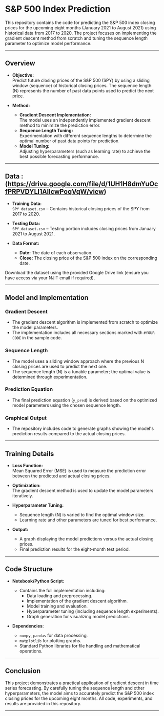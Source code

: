 # S&P 500 Index Prediction

This repository contains the code for predicting the S&P 500 index closing prices for the upcoming eight months (January 2021 to August 2021) using historical data from 2017 to 2020. The project focuses on implementing the gradient descent method from scratch and tuning the sequence length parameter to optimize model performance.

---

## Overview

- **Objective:**  
  Predict future closing prices of the S&P 500 (SPY) by using a sliding window (sequence) of historical closing prices. The sequence length (N) represents the number of past data points used to predict the next price.

- **Method:**  
  - **Gradient Descent Implementation:**  
    The model uses an independently implemented gradient descent method to minimize the prediction error.
  - **Sequence Length Tuning:**  
    Experimentation with different sequence lengths to determine the optimal number of past data points for prediction.
  - **Model Tuning:**  
    Adjusting hyperparameters (such as learning rate) to achieve the best possible forecasting performance.

---

## Data : (https://drive.google.com/file/d/1UH1H8dmYuOcfPRPVDYLI1AIIcwPoqVqW/view)

- **Training Data:**  
  `SPY_dataset.csv` – Contains historical closing prices of the SPY from 2017 to 2020.
  
- **Testing Data:**  
  `SPY_dataset.csv` – Testing portion includes closing prices from January 2021 to August 2021.

- **Data Format:**  
  - **Date:** The date of each observation.
  - **Close:** The closing price of the S&P 500 index on the corresponding date.

Download the dataset using the provided Google Drive link (ensure you have access via your NJIT email if required).

---

## Model and Implementation

### Gradient Descent
- The gradient descent algorithm is implemented from scratch to optimize the model parameters.
- The implementation includes all necessary sections marked with `#YOUR CODE` in the sample code.

### Sequence Length
- The model uses a sliding window approach where the previous N closing prices are used to predict the next one.
- The sequence length (N) is a tunable parameter; the optimal value is determined through experimentation.

### Prediction Equation
- The final prediction equation (`y_pred`) is derived based on the optimized model parameters using the chosen sequence length.

### Graphical Output
- The repository includes code to generate graphs showing the model's prediction results compared to the actual closing prices.

---

## Training Details

- **Loss Function:**  
  Mean Squared Error (MSE) is used to measure the prediction error between the predicted and actual closing prices.

- **Optimization:**  
  The gradient descent method is used to update the model parameters iteratively.

- **Hyperparameter Tuning:**  
  - Sequence length (N) is varied to find the optimal window size.
  - Learning rate and other parameters are tuned for best performance.

- **Output:**  
  - A graph displaying the model predictions versus the actual closing prices.
  - Final prediction results for the eight-month test period.

---

## Code Structure

- **Notebook/Python Script:**  
  - Contains the full implementation including:
    - Data loading and preprocessing.
    - Implementation of the gradient descent algorithm.
    - Model training and evaluation.
    - Hyperparameter tuning (including sequence length experiments).
    - Graph generation for visualizing model predictions.
  
- **Dependencies:**  
  - `numpy`, `pandas` for data processing.
  - `matplotlib` for plotting graphs.
  - Standard Python libraries for file handling and mathematical operations.

---

## Conclusion

This project demonstrates a practical application of gradient descent in time series forecasting. By carefully tuning the sequence length and other hyperparameters, the model aims to accurately predict the S&P 500 index closing prices for the upcoming eight months. All code, experiments, and results are provided in this repository.

---
